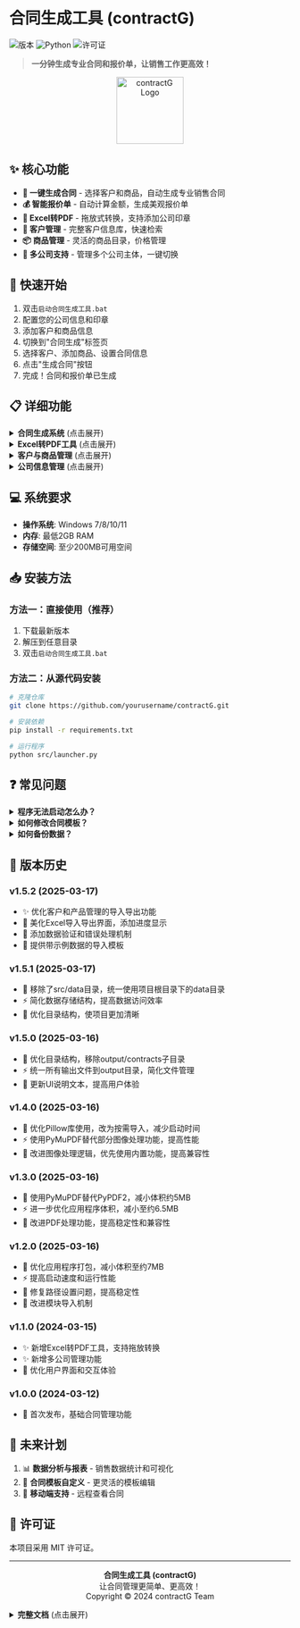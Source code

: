 # 合同生成工具 (contractG)

![版本](https://img.shields.io/badge/版本-1.1.0-blue)
![Python](https://img.shields.io/badge/Python-3.6+-green)
![许可证](https://img.shields.io/badge/许可证-MIT-orange)

> **一分钟生成专业合同和报价单，让销售工作更高效！**

<p align="center">
  <img src="resources/icon.ico" alt="contractG Logo" width="120">
</p>

## ✨ 核心功能

- **📝 一键生成合同** - 选择客户和商品，自动生成专业销售合同
- **💰 智能报价单** - 自动计算金额，生成美观报价单
- **🔄 Excel转PDF** - 拖放式转换，支持添加公司印章
- **👥 客户管理** - 完整客户信息库，快速检索
- **📦 商品管理** - 灵活的商品目录，价格管理
- **🏢 多公司支持** - 管理多个公司主体，一键切换

## 🚀 快速开始

1. 双击`启动合同生成工具.bat`
2. 配置您的公司信息和印章
3. 添加客户和商品信息
4. 切换到"合同生成"标签页
5. 选择客户、添加商品、设置合同信息
6. 点击"生成合同"按钮
7. 完成！合同和报价单已生成

## 📋 详细功能

<details>
<summary><b>合同生成系统</b> (点击展开)</summary>

- ✅ 自动计算合同金额（含技术服务费）
- ✅ 自定义合同编号、签订日期、交货日期
- ✅ 灵活的付款方式设置
- ✅ 一键转换为PDF并添加公司印章
- ✅ 支持图片式PDF转换，提高兼容性
</details>

<details>
<summary><b>Excel转PDF工具</b> (点击展开)</summary>

- ✅ 拖放式文件转换，操作简单直观
- ✅ 图片式PDF转换选项，确保跨平台兼容性
- ✅ 实时转换进度显示
- ✅ 转换完成后一键打开文件
</details>

<details>
<summary><b>客户与商品管理</b> (点击展开)</summary>

- ✅ 添加、编辑、删除客户和商品信息
- ✅ 完整的客户资料管理（公司名称、联系人、电话、地址、银行账户等）
- ✅ 详细的商品信息记录（名称、规格型号、单位、单价等）
- ✅ 智能搜索与筛选功能
</details>

<details>
<summary><b>公司信息管理</b> (点击展开)</summary>

- ✅ 多公司信息管理，支持切换不同乙方主体
- ✅ 公司印章上传与管理
- ✅ 智能解析导入公司信息
</details>

## 💻 系统要求

- **操作系统**: Windows 7/8/10/11
- **内存**: 最低2GB RAM
- **存储空间**: 至少200MB可用空间

## 📥 安装方法

### 方法一：直接使用（推荐）

1. 下载最新版本
2. 解压到任意目录
3. 双击`启动合同生成工具.bat`

### 方法二：从源代码安装

```bash
# 克隆仓库
git clone https://github.com/yourusername/contractG.git

# 安装依赖
pip install -r requirements.txt

# 运行程序
python src/launcher.py
```

## ❓ 常见问题

<details>
<summary><b>程序无法启动怎么办？</b></summary>
<p>
- 确保系统满足最低配置要求<br>
- 尝试以管理员身份运行程序<br>
- 查看logs目录下的日志文件
</p>
</details>

<details>
<summary><b>如何修改合同模板？</b></summary>
<p>
- 模板文件位于templates目录下<br>
- 直接编辑Excel模板文件，保留所有占位符<br>
- 修改后保存，系统会自动使用新模板
</p>
</details>

<details>
<summary><b>如何备份数据？</b></summary>
<p>
- 复制data目录下的customers.xlsx和products.xlsx文件<br>
- 同时备份config目录下的配置文件
</p>
</details>

## 📝 版本历史

### v1.5.2 (2025-03-17)
- ✨ 优化客户和产品管理的导入导出功能
- 🎨 美化Excel导入导出界面，添加进度显示
- 🔧 添加数据验证和错误处理机制
- 📝 提供带示例数据的导入模板

### v1.5.1 (2025-03-17)
- 🔧 移除了src/data目录，统一使用项目根目录下的data目录
- ⚡️ 简化数据存储结构，提高数据访问效率
- 🚀 优化目录结构，使项目更加清晰

### v1.5.0 (2025-03-16)
- 🚀 优化目录结构，移除output/contracts子目录
- ⚡️ 统一所有输出文件到output目录，简化文件管理
- 🔧 更新UI说明文本，提高用户体验

### v1.4.0 (2025-03-16)
- 🚀 优化Pillow库使用，改为按需导入，减少启动时间
- ⚡️ 使用PyMuPDF替代部分图像处理功能，提高性能
- 🔧 改进图像处理逻辑，优先使用内置功能，提高兼容性

### v1.3.0 (2025-03-16)
- 🚀 使用PyMuPDF替代PyPDF2，减小体积约5MB
- ⚡️ 进一步优化应用程序体积，减小至约6.5MB
- 🔧 改进PDF处理功能，提高稳定性和兼容性

### v1.2.0 (2025-03-16)
- 🚀 优化应用程序打包，减小体积至约7MB
- ⚡️ 提高启动速度和运行性能
- 🔧 修复路径设置问题，提高稳定性
- 🔄 改进模块导入机制

### v1.1.0 (2024-03-15)
- ✨ 新增Excel转PDF工具，支持拖放转换
- ✨ 新增多公司管理功能
- 🔄 优化用户界面和交互体验

### v1.0.0 (2024-03-12)
- 🚀 首次发布，基础合同管理功能

## 🔮 未来计划

1. 📊 **数据分析与报表** - 销售数据统计和可视化
2. 🔄 **合同模板自定义** - 更灵活的模板编辑
3. 📱 **移动端支持** - 远程查看合同

## 📄 许可证

本项目采用 MIT 许可证。

---

<p align="center">
  <b>合同生成工具 (contractG)</b><br>
  让合同管理更简单、更高效！<br>
  Copyright © 2024 contractG Team
</p>

<details>
<summary><b>完整文档</b> (点击展开)</summary>

## 📑 完整目录

- [功能概览](#-核心功能)
- [快速开始](#-快速开始)
- [详细功能](#-详细功能)
- [系统要求](#-系统要求)
- [安装方法](#-安装方法)
- [常见问题](#-常见问题)
- [版本历史](#-版本历史)
- [未来计划](#-未来计划)
- [许可证](#-许可证)

## 📖 详细使用说明

### 客户管理

1. 切换到"客户管理"标签页
2. 点击"添加客户"按钮，填写客户信息
   - 公司名称（必填）
   - 联系人
   - 电话
   - 地址
   - 开户银行
   - 银行账号
   - 税号
3. 点击"保存"按钮完成添加
4. 客户列表支持以下操作：
   - 双击客户行：编辑客户信息
   - 选中客户后点击"删除"：删除客户
   - 在搜索框输入关键词：快速查找客户

### 商品管理

1. 切换到"商品管理"标签页
2. 点击"添加商品"按钮，填写商品信息
   - 商品名称（必填）
   - 规格型号
   - 单位
   - 单价（必填）
3. 点击"保存"按钮完成添加
4. 商品列表支持以下操作：
   - 双击商品行：编辑商品信息
   - 选中商品后点击"删除"：删除商品
   - 在搜索框输入关键词：快速查找商品

### 合同生成

1. 切换到"合同生成"标签页
2. 在左侧客户列表中选择客户
3. 在右侧商品列表中选择商品，点击"添加到合同"按钮
4. 在合同商品列表中可以：
   - 调整商品数量
   - 修改商品单价（如有特殊定价）
   - 删除不需要的商品
5. 设置合同信息：
   - 合同编号（默认格式：SC-YYYYMMDD-XXX）
   - 签订日期
   - 交货日期
   - 付款方式
   - 报价单有效期
6. 选择文档选项：
   - 生成合同
   - 生成报价单
   - 转换为PDF
   - 添加印章
   - 转换为图片式PDF（提高兼容性）
7. 点击"生成合同"按钮
8. 生成完成后，可以：
   - 点击"打开合同文件夹"查看生成的文件
   - 点击"打开合同文件"直接打开生成的PDF文件

### Excel转PDF工具

1. 切换到"Excel转PDF"标签页
2. 将Excel文件拖放到虚线框内，或点击"选择文件"按钮
3. 选择转换选项：
   - 转换为图片式PDF（提高兼容性）
4. 系统自动开始转换，显示进度条
5. 转换完成后，可以：
   - 点击"打开PDF"按钮查看生成的文件
   - 点击"打开文件夹"查看文件所在目录
   - 点击"重新选择"清除当前选择，转换新文件

### 公司信息管理

1. 在"系统"菜单中选择"配置公司信息"
2. 在弹出的对话框中可以：
   - 查看现有公司列表
   - 点击"添加公司"按钮新增公司
   - 选中公司后点击"编辑"修改信息
   - 选中公司后点击"删除"移除公司
   - 选中公司后点击"设为默认"将其设为默认使用的公司
3. 添加/编辑公司时，可以：
   - 填写公司基本信息
   - 上传公司印章图片
   - 从文本解析导入公司信息（如开票信息）

## ⚙️ 配置说明

### 配置文件位置

程序的配置文件存储在以下位置：
- `config/company.json`: 公司信息配置
- `config/settings.ini`: 系统设置配置

### 配置文件详解

#### company.json
```json
{
  "companies": [
    {
      "id": "1",
      "name": "示例公司名称",
      "contact": "联系人",
      "phone": "13800138000",
      "address": "公司地址",
      "bank_name": "开户银行",
      "bank_account": "银行账号",
      "tax_id": "税号",
      "stamp_path": "resources/stamp.png",
      "is_default": true
    }
  ]
}
```

#### settings.ini
```ini
[General]
contract_template = templates/contract_template.xlsx
quote_template = templates/quote_template.xlsx
output_dir = output
data_dir = data

[UI]
theme = fusion
font_family = Microsoft YaHei, Arial
font_size = 10
```

## 📁 文件结构

```
contractG/
├── config/                # 配置文件目录
│   ├── company.json       # 公司信息配置
│   └── settings.ini       # 系统设置配置
├── data/                  # 数据文件目录
│   ├── customers.xlsx     # 客户数据
│   └── products.xlsx      # 商品数据
├── logs/                  # 日志文件目录
├── output/                # 输出文件目录（生成的合同和报价单）
├── resources/             # 资源文件目录
│   └── icon.ico           # 应用程序图标
├── src/                   # 源代码目录
├── templates/             # 模板文件目录
├── contractG.exe          # 程序可执行文件
├── README.md              # 说明文档
├── requirements.txt       # 依赖包列表
└── 启动合同生成工具.bat      # 启动脚本
```

## 🆘 技术支持

如果您在使用过程中遇到任何问题，请通过以下方式获取支持：

- **问题反馈**: 提交Issue到项目仓库
- **功能建议**: 欢迎提交新功能建议或改进意见
- **联系开发者**: 通过电子邮件联系技术支持团队

</details>

